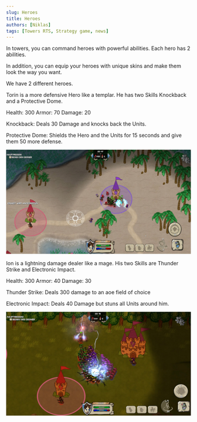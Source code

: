 ```yaml
---
slug: Heroes
title: Heroes
authors: [Niklas]
tags: [Towers RTS, Strategy game, news]
---
```

In towers, you can command heroes with powerful abilities. Each hero has 2 abilities. 

In addition, you can equip your heroes with unique skins and make them look the way you want.

We have 2 different heroes.

Torin is a more defensive Hero like a templar.
He has two Skills Knockback and a Protective Dome.

Health: 300
Armor:  70
Damage: 20

Knockback:
Deals 30 Damage and knocks back the Units.

Protective Dome:
Shields the Hero and the Units for 15 seconds and give them 50 more defense.

![Docusaurus Plushie](./TorinUltSkill.jpg)

Ion is a lightning damage dealer like a mage.
His two Skills are Thunder Strike and Electronic Impact.

Health: 300
Armor:  40
Damage: 30

Thunder Strike:
Deals 300 damage to an aoe field of choice

Electronic Impact:
Deals 40 Damage but stuns all Units around him.

![Docusaurus Plushie](./IonUlt.jpg)
